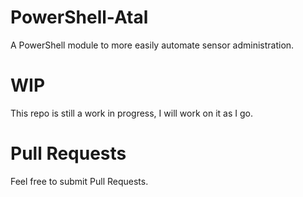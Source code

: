 # PowerShell-Atal
A PowerShell module to more easily automate sensor administration.

# WIP
This repo is still a work in progress, I will work on it as I go. 

# Pull Requests
Feel free to submit Pull Requests. 
